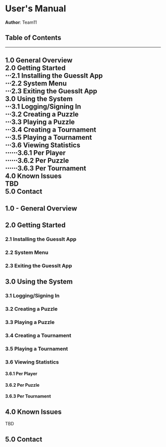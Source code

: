 # User's Manual

**Author**: Team11

## Table of Contents

---
###
1.0 General Overview<br />
2.0 Getting Started<br />
⋅⋅⋅2.1 Installing the GuessIt App<br />
⋅⋅⋅2.2 System Menu<br />
⋅⋅⋅2.3 Exiting the GuessIt App<br />
3.0 Using the System<br />
⋅⋅⋅3.1 Logging/Signing In<br />
⋅⋅⋅3.2 Creating a Puzzle<br />
⋅⋅⋅3.3 Playing a Puzzle<br />
⋅⋅⋅3.4 Creating a Tournament<br />
⋅⋅⋅3.5 Playing a Tournament<br />
⋅⋅⋅3.6 Viewing Statistics<br />
⋅⋅⋅⋅⋅⋅3.6.1 Per Player<br />
⋅⋅⋅⋅⋅⋅3.6.2 Per Puzzle<br />
⋅⋅⋅⋅⋅⋅3.6.3 Per Tournament<br />
4.0 Known Issues<br />
TBD<br />
5.0 Contact<br />
---
## 1.0 - General Overview

## 2.0 Getting Started

### 2.1 Installing the GuessIt App

### 2.2 System Menu
	
### 2.3 Exiting the GuessIt App

## 3.0 Using the System

### 3.1 Logging/Signing In

### 3.2 Creating a Puzzle

### 3.3 Playing a Puzzle

### 3.4 Creating a Tournament

### 3.5 Playing a Tournament

### 3.6 Viewing Statistics

#### 3.6.1 Per Player

#### 3.6.2 Per Puzzle

#### 3.6.3 Per Tournament

## 4.0 Known Issues
TBD

## 5.0 Contact


